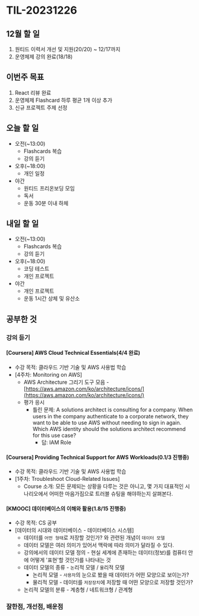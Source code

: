 # TIL-20231226

## 12월 할 일

1. 원티드 이력서 개선 및 지원(20/20) ~ 12/17까지
2. 운영체제 강의 완료(18/18)

## 이번주 목표

1. React 리뷰 완료
2. 운영체제 Flashcard 하루 평균 1개 이상 추가
3. 신규 프로젝트 주제 선정

## 오늘 할 일

- 오전(~13:00)
  - Flashcards 복습
  - 강의 듣기
- 오후(~18:00)
  - 개인 일정
- 야간
  - 원티드 프리온보딩 모임
  - 독서
  - 운동 30분 이내 하체

## 내일 할 일

- 오전(~13:00)
  - Flashcards 복습
  - 강의 듣기
- 오후(~18:00)
  - 코딩 테스트
  - 개인 프로젝트
- 야간
  - 개인 프로젝트
  - 운동 1시간 상체 및 유산소

## 공부한 것

### 강의 듣기

#### [Coursera] AWS Cloud Technical Essentials(4/4 완료)

- 수강 목적: 클라우드 기반 기술 및 AWS 사용법 학습
- [4주차: Monitoring on AWS]
  - AWS Architecture 그리기 도구 모음 - [https://aws.amazon.com/ko/architecture/icons/](https://aws.amazon.com/ko/architecture/icons/)
  - 평가 응시
    - 틀린 문제: A solutions architect is consulting for a company. When users in the company authenticate to a corporate network, they want to be able to use AWS without needing to sign in again. Which AWS identity should the solutions architect recommend for this use case?
      - 답: IAM Role

#### [Coursera] Providing Technical Support for AWS Workloads(0.1/3 진행중)

- 수강 목적: 클라우드 기반 기술 및 AWS 사용법 학습
- [1주차: Troubleshoot Cloud-Related Issues]
  - Course 소개: 모든 문제되는 상황을 다루는 것은 아니고, 몇 가지 대표적인 시나리오에서 어떠한 마음가짐으로 트러블 슈팅을 해야하는지 살펴본다.

#### [KMOOC] 데이터베이스의 이해와 활용(1.8/15 진행중)

- 수강 목적: CS 공부
- [데이터의 시대와 데이터베이스 - 데이터베이스 시스템]
  - 데이터를 `어떤 형태`로 저장할 것인가? 와 관련된 개념이 `데이터 모델`
  - 데이터 모델은 여러 의미가 있어서 맥락에 따라 의미가 달라질 수 있다.
  - 강의에서의 데이터 모델 정의 - 현실 세계에 존재하는 데이터(정보)를 컴퓨터 안에 어떻게 '표현'할 것인가를 나타내는 것
  - 데이터 모델의 종류 - `논`리적 모델 / `물`리적 모델
    - 논리적 모델 - `사용자`의 눈으로 봤을 때 데이터가 어떤 모양으로 보이는가?
    - 물리적 모델 - 데이터를 `저장장치`에 저장할 때 어떤 모양으로 저장할 것인가?
  - 논리적 모델의 분류 - 계층형 / 네트워크형 / 관계형

### 잘한점, 개선점, 배운점
